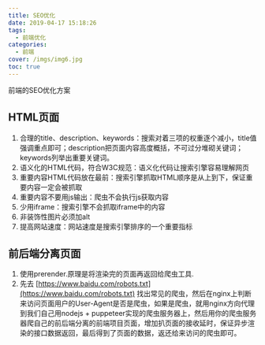 ```yaml
---
title: SEO优化
date: 2019-04-17 15:18:26
tags:
  - 前端优化
categories:
  - 前端
cover: /imgs/img6.jpg
toc: true
---
```


前端的SEO优化方案

<!-- more -->

## [](#HTML页面 "HTML页面")HTML页面

1.  合理的title、description、keywords：搜索对着三项的权重逐个减小，title值强调重点即可；description把页面内容高度概括，不可过分堆砌关键词；keywords列举出重要关键词。
2.  语义化的HTML代码，符合W3C规范：语义化代码让搜索引擎容易理解网页
3.  重要内容HTML代码放在最前：搜索引擎抓取HTML顺序是从上到下，保证重要内容一定会被抓取
4.  重要内容不要用js输出：爬虫不会执行js获取内容
5.  少用iframe：搜索引擎不会抓取iframe中的内容
6.  非装饰性图片必须加alt
7.  提高网站速度：网站速度是搜索引擎排序的一个重要指标

## [](#前后端分离页面 "前后端分离页面")前后端分离页面

1.  使用prerender.原理是将渲染完的页面再返回给爬虫工具.
2.  先去 [https://www.baidu.com/robots.txt](https://www.baidu.com/robots.txt) 找出常见的爬虫，然后在nginx上判断来访问页面用户的User-Agent是否是爬虫，如果是爬虫，就用nginx方向代理到我们自己用nodejs + puppeteer实现的爬虫服务器上，然后用你的爬虫服务器爬自己的前后端分离的前端项目页面，增加扒页面的接收延时，保证异步渲染的接口数据返回，最后得到了页面的数据，返还给来访问的爬虫即可。
